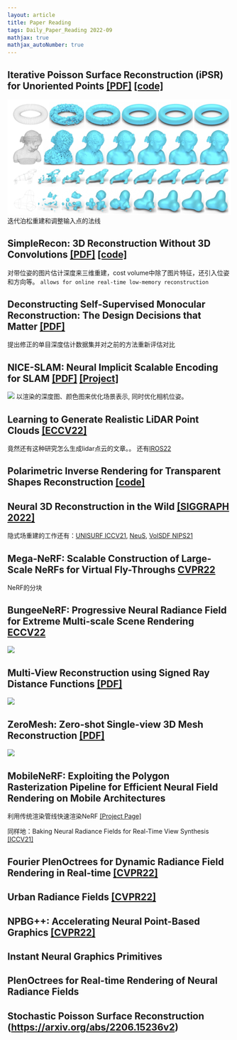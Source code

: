 ```yaml
---
layout: article
title: Paper Reading
tags: Daily_Paper_Reading 2022-09 
mathjax: true
mathjax_autoNumber: true
---
```


## Iterative Poisson Surface Reconstruction (iPSR) for Unoriented Points [[PDF]](https://dl.acm.org/doi/pdf/10.1145/3528223.3530096) [[code]](https://github.com/houfei0801/ipsr)
![](/blog/figs/2022-09-07-iPSR.png)
迭代泊松重建和调整输入点的法线

## SimpleRecon: 3D Reconstruction Without 3D Convolutions [[PDF]](https://arxiv.org/pdf/2208.14743.pdf) [[code]](https://nianticlabs.github.io/simplerecon)
对带位姿的图片估计深度来三维重建，cost volume中除了图片特征，还引入位姿和方向等。
```allows for online real-time low-memory reconstruction```

## Deconstructing Self-Supervised Monocular Reconstruction: The Design Decisions that Matter [[PDF]](https://arxiv.org/pdf/2208.01489.pdf)
提出修正的单目深度估计数据集并对之前的方法重新评估对比

## NICE-SLAM: Neural Implicit Scalable Encoding for SLAM [[PDF]](https://arxiv.org/pdf/2112.12130.pdf) [[Project]](https://pengsongyou.github.io/nice-slam)
![](/blog/figs/2022-09-nice%20slam.png)
以渲染的深度图、颜色图来优化场景表示, 同时优化相机位姿。

## Learning to Generate Realistic LiDAR Point Clouds [[ECCV22]](https://arxiv.org/pdf/2209.03954.pdf)
竟然还有这种研究怎么生成lidar点云的文章。。
还有[IROS22](https://arxiv.org/abs/2209.10986)

## Polarimetric Inverse Rendering for Transparent Shapes Reconstruction [[code]](https://github.com/shaomq2187/TransPIR)

## Neural 3D Reconstruction in the Wild [[SIGGRAPH 2022]](https://zju3dv.github.io/neuralrecon-w/)
隐式场重建的工作还有：[UNISURF ICCV21](https://openaccess.thecvf.com/content/ICCV2021/papers/Oechsle_UNISURF_Unifying_Neural_Implicit_Surfaces_and_Radiance_Fields_for_Multi-View_ICCV_2021_paper.pdf), [NeuS](https://github.com/Totoro97/NeuS), [VolSDF NIPS21](https://proceedings.neurips.cc/paper/2021/hash/25e2a30f44898b9f3e978b1786dcd85c-Abstract.html)

## Mega-NeRF: Scalable Construction of Large-Scale NeRFs for Virtual Fly-Throughs [CVPR22](https://meganerf.cmusatyalab.org/)
NeRF的分块

## BungeeNeRF: Progressive Neural Radiance Field for Extreme Multi-scale Scene Rendering [ECCV22](https://neuralfields.cs.brown.edu/paper_280.html)
![](/blog/figs/BungeeNeRF.png)

## Multi-View Reconstruction using Signed Ray Distance Functions [[PDF]](https://arxiv.org/pdf/2209.00082.pdf)
![](/blog/figs/SRDF.png)

## ZeroMesh: Zero-shot Single-view 3D Mesh Reconstruction [[PDF]](https://arxiv.org/pdf/2208.02676.pdf)
![](/blog/figs/zeromesh.png)

## MobileNeRF: Exploiting the Polygon Rasterization Pipeline for Efficient Neural Field Rendering on Mobile Architectures 
利用传统渲染管线快速渲染NeRF [[Project Page]](https://mobile-nerf.github.io/)

同样地：Baking Neural Radiance Fields for Real-Time View Synthesis [[ICCV21]](https://phog.github.io/snerg/)


## Fourier PlenOctrees for Dynamic Radiance Field Rendering in Real-time [[CVPR22]](https://openaccess.thecvf.com/content/CVPR2022/papers/Wang_Fourier_PlenOctrees_for_Dynamic_Radiance_Field_Rendering_in_Real-Time_CVPR_2022_paper.pdf)


## Urban Radiance Fields [[CVPR22]](https://urban-radiance-fields.github.io/)

## NPBG++: Accelerating Neural Point-Based Graphics [[CVPR22]](https://openaccess.thecvf.com/content/CVPR2022/papers/Rakhimov_NPBG_Accelerating_Neural_Point-Based_Graphics_CVPR_2022_paper.pdf)

## Instant Neural Graphics Primitives [](https://github.com/NVlabs/instant-ngp)
[](https://github.com/NVlabs/tiny-cuda-nn)

## PlenOctrees for Real-time Rendering of Neural Radiance Fields

## Stochastic Poisson Surface Reconstruction (https://arxiv.org/abs/2206.15236v2)
